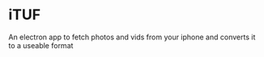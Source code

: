 # iTUF
An electron app to fetch photos and vids from your iphone and converts it to a useable format
